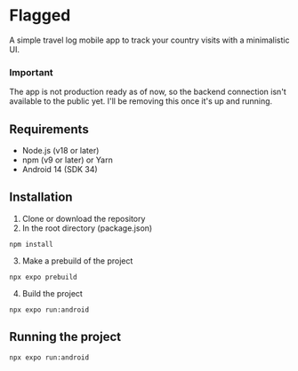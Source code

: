 # Flagged

A simple travel log mobile app to track your country visits with a minimalistic UI.

### Important
The app is not production ready as of now, so the backend connection isn't available to the public yet. I'll be removing this once it's up and running.

## Requirements

- Node.js (v18 or later)
- npm (v9 or later) or Yarn
- Android 14 (SDK 34)

## Installation
1. Clone or download the repository
2. In the root directory (package.json)
```
npm install
```
3. Make a prebuild of the project
```
npx expo prebuild
```
4. Build the project
```
npx expo run:android
```
## Running the project
```
npx expo run:android
```

